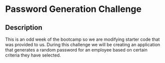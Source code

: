 # Password Generation Challenge

## Description
This is an odd week of the bootcamp so we are modifying starter code that was provided to us. During this challenge we will be creating an application that generates a random password for an employee  based on certain criteria they have selected. 

##
